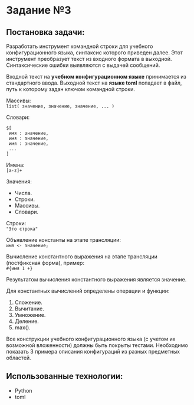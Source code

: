 # Задание №3

## Постановка задачи:

Разработать инструмент командной строки для учебного конфигурационного
языка, синтаксис которого приведен далее. Этот инструмент преобразует текст из
входного формата в выходной. Синтаксические ошибки выявляются с выдачей
сообщений.

Входной текст на **учебном конфигурационном языке** принимается из
стандартного ввода. Выходной текст на **языке toml** попадает в файл, путь к
которому задан ключом командной строки.

Массивы:  
```list( значение, значение, значение, ... )```

Словари:  
```
$[
 имя : значение,
 имя : значение,
 имя : значение,
 ...
]
```

Имена:  
```[a-z]+```

Значения:
- Числа.
- Строки.
- Массивы.
- Словари.

Строки:  
```"Это строка"```

Объявление константы на этапе трансляции:  
```имя <- значение;```

Вычисление константного выражения на этапе трансляции (постфиксная
форма), пример:  
```#{имя 1 +}```

Результатом вычисления константного выражения является значение.

Для константных вычислений определены операции и функции:

1. Сложение.
2. Вычитание.
3. Умножение.
4. Деление.
5. max().

Все конструкции учебного конфигурационного языка (с учетом их
возможной вложенности) должны быть покрыты тестами. Необходимо показать 3
примера описания конфигураций из разных предметных областей.

## Использованные технологии:

- Python
- toml